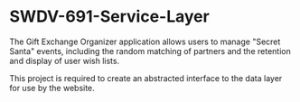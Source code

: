 # SWDV-691-Service-Layer
The Gift Exchange Organizer application allows users to manage "Secret Santa" events, including the random matching of partners and the retention and display of user wish lists.

This project is required to create an abstracted interface to the data layer for use by the website.